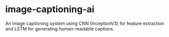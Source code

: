 # image-captioning-ai
An image captioning system using CNN (InceptionV3) for feature extraction and LSTM for generating human-readable captions.
